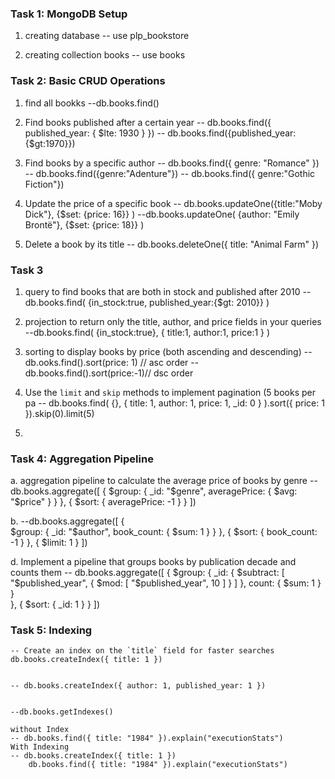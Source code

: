 ### Task 1: MongoDB Setup
1. creating database
    -- use plp_bookstore

2. creating collection books 
    -- use books



### Task 2: Basic CRUD Operations
1. find all bookks 
    --db.books.find()

2. Find books published after a certain year
   -- db.books.find({ published_year: { $lte: 1930 } })
   -- db.books.find({published_year: {$gt:1970}})

3. Find books by a specific author
    -- db.books.find({ genre: "Romance" })
    -- db.books.find({genre:"Adenture"})
    -- db.books.find({ genre:"Gothic Fiction"})


4. Update the price of a specific book
    -- db.books.updateOne({title:"Moby Dick"},
     {$set: {price: 16}}
    )
     --db.books.updateOne(
        {author: "Emily Brontë"},
        {$set: {price: 18}}
    )
5. Delete a book by its title
    -- db.books.deleteOne({ title: "Animal Farm" })


### Task 3
1. query to find books that are both in stock and published after 2010
    -- db.books.find(
        {in_stock:true,
        published_year:{$gt: 2010}}
    )
2. projection to return only the title, author, and price fields in your queries
    --db.books.find(
        {in_stock:true},
        {
            title:1,
            author:1,
            price:1
        }
    )
3. sorting to display books by price (both ascending and descending)
    -- db.ooks.find().sort(price: 1) // asc order
    -- db.books.find().sort(price:-1)// dsc order

4.  Use the `limit` and `skip` methods to implement pagination (5 books per pa
    -- db.books.find(
         {},
         { title: 1, author: 1, price: 1, _id: 0 }
         ).sort({ price: 1 }).skip(0).limit(5)
5. 
### Task 4: Aggregation Pipeline
a.  aggregation pipeline to calculate the average price of books by genre
 --db.books.aggregate([
    {
        $group: {
            _id: "$genre",
            averagePrice: { $avg: "$price" }
        }
    },
    {
        $sort: { averagePrice: -1 }
    }
     ])

 b. --db.books.aggregate([
    {  
      $group: {
     _id: "$author",
     book_count: { $sum: 1 }
      }
    },
      { $sort: { book_count: -1 } },
        { $limit: 1 }
    ])



d.  Implement a pipeline that groups books by publication decade and counts them
    -- db.books.aggregate([
        {
           $group: {
            _id: { $subtract: [ "$published_year", { $mod: [ "$published_year", 10 ] } ] },
                  count: { $sum: 1 }
                 }    
         },
            { $sort: { _id: 1 } }
        ])


### Task 5: Indexing 
    -- Create an index on the `title` field for faster searches
    db.books.createIndex({ title: 1 })


    -- db.books.createIndex({ author: 1, published_year: 1 })


    --db.books.getIndexes()
    
    without Index
    -- db.books.find({ title: "1984" }).explain("executionStats")
    With Indexing
    -- db.books.createIndex({ title: 1 })
        db.books.find({ title: "1984" }).explain("executionStats")